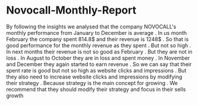# Novocall-Monthly-Report

By following the insights we analysed that the company NOVOCALL's monthly performance from January to December is average . In  us month February the company spent 814.8$ and their revenue is 1248$ . So that is good performance for the monthly revenue as they spent . But not so high . In next months their revenue is not so good as February . But they are not in loss . In August to October they are in loss and spent money . In November and December they again started to earn revenue . So we can say that their spent rate is good but not so high as website clicks and impressions . But they also need to increase website clicks and impressions by modifying their strategy . 
Because strategy is the main concept for growing . We recommend that they should modify their strategy and focus in their sells growth 
